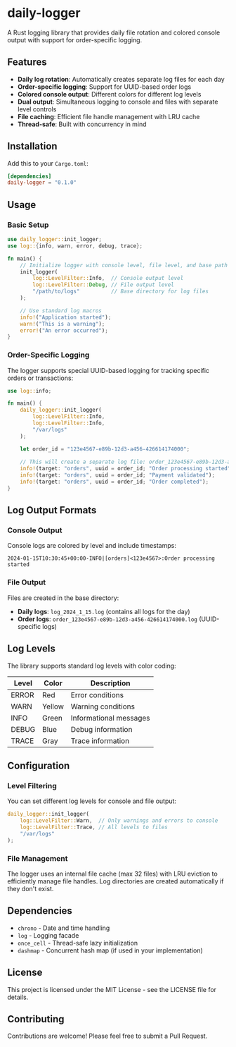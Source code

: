 # daily-logger

A Rust logging library that provides daily file rotation and colored console output with support for order-specific logging.

## Features

- **Daily log rotation**: Automatically creates separate log files for each day
- **Order-specific logging**: Support for UUID-based order logs
- **Colored console output**: Different colors for different log levels
- **Dual output**: Simultaneous logging to console and files with separate level controls
- **File caching**: Efficient file handle management with LRU cache
- **Thread-safe**: Built with concurrency in mind

## Installation

Add this to your `Cargo.toml`:

```toml
[dependencies]
daily-logger = "0.1.0"
```

## Usage

### Basic Setup

```rust
use daily_logger::init_logger;
use log::{info, warn, error, debug, trace};

fn main() {
    // Initialize logger with console level, file level, and base path
    init_logger(
        log::LevelFilter::Info,  // Console output level
        log::LevelFilter::Debug, // File output level  
        "/path/to/logs"          // Base directory for log files
    );

    // Use standard log macros
    info!("Application started");
    warn!("This is a warning");
    error!("An error occurred");
}
```

### Order-Specific Logging

The logger supports special UUID-based logging for tracking specific orders or transactions:

```rust
use log::info;

fn main() {
    daily_logger::init_logger(
        log::LevelFilter::Info,
        log::LevelFilter::Info,
        "/var/logs"
    );

    let order_id = "123e4567-e89b-12d3-a456-426614174000";
    
    // This will create a separate log file: order_123e4567-e89b-12d3-a456-426614174000.log
    info!(target: "orders", uuid = order_id; "Order processing started");
    info!(target: "orders", uuid = order_id; "Payment validated");
    info!(target: "orders", uuid = order_id; "Order completed");
}
```

## Log Output Formats

### Console Output
Console logs are colored by level and include timestamps:
```
2024-01-15T10:30:45+00:00-INFO|[orders]<123e4567>:Order processing started
```

### File Output
Files are created in the base directory:
- **Daily logs**: `log_2024_1_15.log` (contains all logs for the day)
- **Order logs**: `order_123e4567-e89b-12d3-a456-426614174000.log` (UUID-specific logs)

## Log Levels

The library supports standard log levels with color coding:

| Level | Color  | Description |
|-------|--------|-------------|
| ERROR | Red    | Error conditions |
| WARN  | Yellow | Warning conditions |
| INFO  | Green  | Informational messages |
| DEBUG | Blue   | Debug information |
| TRACE | Gray   | Trace information |

## Configuration

### Level Filtering

You can set different log levels for console and file output:

```rust
daily_logger::init_logger(
    log::LevelFilter::Warn,  // Only warnings and errors to console
    log::LevelFilter::Trace, // All levels to files
    "/var/logs"
);
```

### File Management

The logger uses an internal file cache (max 32 files) with LRU eviction to efficiently manage file handles. Log directories are created automatically if they don't exist.

## Dependencies

- `chrono` - Date and time handling
- `log` - Logging facade
- `once_cell` - Thread-safe lazy initialization
- `dashmap` - Concurrent hash map (if used in your implementation)

## License

This project is licensed under the MIT License - see the LICENSE file for details.

## Contributing

Contributions are welcome! Please feel free to submit a Pull Request.
